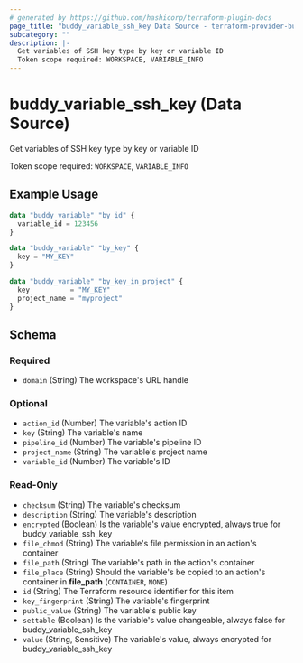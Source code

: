 ```yaml
---
# generated by https://github.com/hashicorp/terraform-plugin-docs
page_title: "buddy_variable_ssh_key Data Source - terraform-provider-buddy"
subcategory: ""
description: |-
  Get variables of SSH key type by key or variable ID
  Token scope required: WORKSPACE, VARIABLE_INFO
---
```


# buddy_variable_ssh_key (Data Source)

Get variables of SSH key type by key or variable ID

Token scope required: `WORKSPACE`, `VARIABLE_INFO`

## Example Usage

```terraform
data "buddy_variable" "by_id" {
  variable_id = 123456
}

data "buddy_variable" "by_key" {
  key = "MY_KEY"
}

data "buddy_variable" "by_key_in_project" {
  key          = "MY_KEY"
  project_name = "myproject"
}
```

<!-- schema generated by tfplugindocs -->
## Schema

### Required

- `domain` (String) The workspace's URL handle

### Optional

- `action_id` (Number) The variable's action ID
- `key` (String) The variable's name
- `pipeline_id` (Number) The variable's pipeline ID
- `project_name` (String) The variable's project name
- `variable_id` (Number) The variable's ID

### Read-Only

- `checksum` (String) The variable's checksum
- `description` (String) The variable's description
- `encrypted` (Boolean) Is the variable's value encrypted, always true for buddy_variable_ssh_key
- `file_chmod` (String) The variable's file permission in an action's container
- `file_path` (String) The variable's path in the action's container
- `file_place` (String) Should the variable's be copied to an action's container in **file_path** (`CONTAINER`, `NONE`)
- `id` (String) The Terraform resource identifier for this item
- `key_fingerprint` (String) The variable's fingerprint
- `public_value` (String) The variable's public key
- `settable` (Boolean) Is the variable's value changeable, always false for buddy_variable_ssh_key
- `value` (String, Sensitive) The variable's value, always encrypted for buddy_variable_ssh_key
